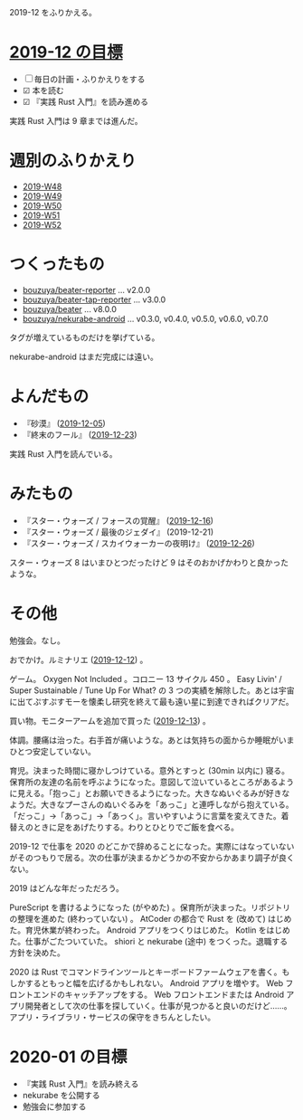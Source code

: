 2019-12 をふりかえる。

# [2019-12 の目標][2019-11-30]

- ☐ 毎日の計画・ふりかえりをする
- ☑ 本を読む
- ☑ 『実践 Rust 入門』を読み進める

実践 Rust 入門は 9 章までは進んだ。

# 週別のふりかえり

- [2019-W48][2019-12-01]
- [2019-W49][2019-12-08]
- [2019-W50][2019-12-15]
- [2019-W51][2019-12-22]
- [2019-W52][2019-12-29]

# つくったもの

- [bouzuya/beater-reporter][] ... v2.0.0
- [bouzuya/beater-tap-reporter][] ... v3.0.0
- [bouzuya/beater][] ... v8.0.0
- [bouzuya/nekurabe-android][] ... v0.3.0, v0.4.0, v0.5.0, v0.6.0, v0.7.0

タグが増えているものだけを挙げている。

nekurabe-android はまだ完成には遠い。

# よんだもの

- 『砂漠』 ([2019-12-05][])
- 『終末のフール』 ([2019-12-23][])

実践 Rust 入門を読んでいる。

# みたもの

- 『スター・ウォーズ / フォースの覚醒』 ([2019-12-16][])
- 『スター・ウォーズ / 最後のジェダイ』 (2019-12-21)
- 『スター・ウォーズ / スカイウォーカーの夜明け』 ([2019-12-26][])

スター・ウォーズ 8 はいまひとつだったけど 9 はそのおかげかわりと良かったような。

# その他

勉強会。なし。

おでかけ。ルミナリエ ([2019-12-12][]) 。

ゲーム。 Oxygen Not Included 。コロニー 13 サイクル 450 。 Easy Livin' / Super Sustainable / Tune Up For What? の 3 つの実績を解除した。あとは宇宙に出てぷすぷすモーを懐柔し研究を終えて最も遠い星に到達できればクリアだ。

買い物。モニターアームを追加で買った ([2019-12-13][]) 。

体調。腰痛は治った。右手首が痛いような。あとは気持ちの面からか睡眠がいまひとつ安定していない。

育児。決まった時間に寝かしつけている。意外とすっと (30min 以内に) 寝る。保育所の友達の名前を呼ぶようになった。意図して泣いているところがあるように見える。「抱っこ」とお願いできるようになった。大きなぬいぐるみが好きなようだ。大きなプーさんのぬいぐるみを「あっこ」と連呼しながら抱えている。「だっこ」→「あっこ」→「あっく」。言いやすいように言葉を変えてきた。着替えのときに足をあげたりする。わりとひとりでご飯を食べる。

2019-12 で仕事を 2020 のどこかで辞めることになった。実際にはなっていないがそのつもりで居る。次の仕事が決まるかどうかの不安からかあまり調子が良くない。

2019 はどんな年だっただろう。

PureScript を書けるようになった (がやめた) 。保育所が決まった。リポジトリの整理を進めた (終わっていない) 。 AtCoder の都合で Rust を (改めて) はじめた。育児休業が終わった。 Android アプリをつくりはじめた。 Kotlin をはじめた。仕事がごたついていた。 shiori と nekurabe (途中) をつくった。退職する方針を決めた。

2020 は Rust でコマンドラインツールとキーボードファームウェアを書く。もしかするともっと幅を広げるかもしれない。 Android アプリを増やす。 Web フロントエンドのキャッチアップをする。 Web フロントエンドまたは Android アプリ開発者として次の仕事を探していく。仕事が見つかると良いのだけど……。アプリ・ライブラリ・サービスの保守をきちんとしたい。

# 2020-01 の目標

- 『実践 Rust 入門』を読み終える
- nekurabe を公開する
- 勉強会に参加する

[2019-11-30]: https://blog.bouzuya.net/2019/11/30/
[2019-12-01]: https://blog.bouzuya.net/2019/12/01/
[2019-12-08]: https://blog.bouzuya.net/2019/12/08/
[2019-12-15]: https://blog.bouzuya.net/2019/12/15/
[2019-12-22]: https://blog.bouzuya.net/2019/12/22/
[2019-12-29]: https://blog.bouzuya.net/2019/12/29/
[bouzuya/beater-reporter]: https://github.com/bouzuya/beater-reporter
[bouzuya/beater-tap-reporter]: https://github.com/bouzuya/beater-tap-reporter
[bouzuya/beater]: https://github.com/bouzuya/beater
[bouzuya/nekurabe-android]: https://github.com/bouzuya/nekurabe-android
[2019-12-05]: https://blog.bouzuya.net/2019/12/05/
[2019-12-23]: https://blog.bouzuya.net/2019/12/23/
[2019-12-16]: https://blog.bouzuya.net/2019/12/16/
[2019-12-26]: https://blog.bouzuya.net/2019/12/26/
[2019-12-12]: https://blog.bouzuya.net/2019/12/12/
[2019-12-13]: https://blog.bouzuya.net/2019/12/13/
